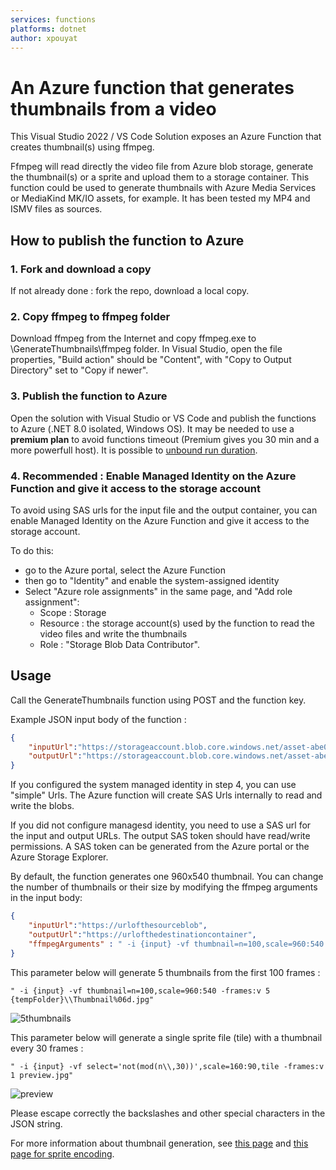 ```yaml
---
services: functions
platforms: dotnet
author: xpouyat
---
```


# An Azure function that generates thumbnails from a video

This Visual Studio 2022 / VS Code Solution exposes an Azure Function that creates thumbnail(s) using ffmpeg.

Ffmpeg will read directly the video file from Azure blob storage, generate the thumbnail(s) or a sprite and upload them to a storage container. This function could be used to generate thumbnails with Azure Media Services or MediaKind MK/IO assets, for example. It has been tested my MP4 and ISMV files as sources.

## How to publish the function to Azure

### 1. Fork and download a copy

If not already done : fork the repo, download a local copy.

### 2. Copy ffmpeg to ffmpeg folder

Download ffmpeg from the Internet and copy ffmpeg.exe to \GenerateThumbnails\ffmpeg folder.
In Visual Studio, open the file properties, "Build action" should be "Content", with "Copy to Output Directory" set to "Copy if newer".

### 3. Publish the function to Azure

Open the solution with Visual Studio or VS Code and publish the functions to Azure (.NET 8.0 isolated, Windows OS).
It may be needed to use a **premium plan** to avoid functions timeout (Premium gives you 30 min and a more powerfull host).
It is possible to [unbound run duration](https://docs.microsoft.com/en-us/azure/azure-functions/functions-premium-plan#longer-run-duration).

### 4. Recommended : Enable Managed Identity on the Azure Function and give it access to the storage account

To avoid using SAS urls for the input file and the output container, you can enable Managed Identity on the Azure Function and give it access to the storage account.

To do this:

- go to the Azure portal, select the Azure Function
- then go to "Identity" and enable the system-assigned identity
- Select "Azure role assignments" in the same page, and "Add role assignment":
  - Scope : Storage
  - Resource : the storage account(s) used by the function to read the video files and write the thumbnails
  - Role : "Storage Blob Data Contributor".

## Usage

Call the GenerateThumbnails function using POST and the function key.

Example JSON input body of the function :

```json
{
    "inputUrl":"https://storageaccount.blob.core.windows.net/asset-abe0685b/video.mp4",
    "outputUrl":"https://storageaccount.blob.core.windows.net/asset-abe0685b"
}
```

If you configured the system managed identity in step 4, you can use "simple" Urls. The Azure function will create SAS Urls internally to read and write the blobs.

If you did not configure managesd identity, you need to use a SAS url for the input and output URLs. The output SAS token should have read/write permissions. A SAS token can be generated from the Azure portal or the Azure Storage Explorer.

By default, the function generates one 960x540 thumbnail. You can change the number of thumbnails or their size by modifying the ffmpeg arguments in the input body:

```json
{
    "inputUrl":"https://urlofthesourceblob",
    "outputUrl":"https://urlofthedestinationcontainer",
    "ffmpegArguments" : " -i {input} -vf thumbnail=n=100,scale=960:540 -frames:v 1 {tempFolder}\\Thumbnail%06d.jpg"
}
```

This parameter below will generate 5 thumbnails from the first 100 frames :

```
" -i {input} -vf thumbnail=n=100,scale=960:540 -frames:v 5 {tempFolder}\\Thumbnail%06d.jpg"
```

![5thumbnails](https://github.com/xpouyat/GenerateThumbnails/assets/8104205/7a043cb2-8911-4418-86f2-02d34de46452)

This parameter below will generate a single sprite file (tile) with a thumbnail every 30 frames :

```
" -i {input} -vf select='not(mod(n\\,30))',scale=160:90,tile -frames:v 1 preview.jpg"
```

![preview](https://github.com/xpouyat/GenerateThumbnails/assets/8104205/9799c7d6-ff3b-4d70-b94a-364aa5a82265)

Please escape correctly the backslashes and other special characters in the JSON string.

For more information about thumbnail generation, see [this page](https://trac.ffmpeg.org/wiki/Create%20a%20thumbnail%20image%20every%20X%20seconds%20of%20the%20video) and [this page for sprite encoding](https://www.ffmpegbyexample.com/examples/90permbg/generate_tile_thumbnail_picture_every_30_frames_of_video/).
